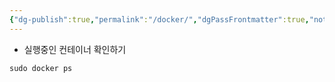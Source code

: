 ```yaml
---
{"dg-publish":true,"permalink":"/docker/","dgPassFrontmatter":true,"noteIcon":""}
---
```



- 실행중인 컨테이너 확인하기
```shell
sudo docker ps
```

